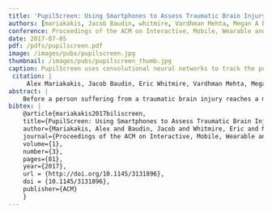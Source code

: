 ```yaml
---
title: 'PupilScreen: Using Smartphones to Assess Traumatic Brain Injury'
authors: [mariakakis, Jacob Baudin, whitmire, Vardhman Mehta, Megan A Banks, Anthony Law, Lynn McGrath, patel]
conference: Proceedings of the ACM on Interactive, Mobile, Wearable and Ubiquitous Technologies (IMWUT), 2017
date: 2017-07-05
pdf: /pdfs/pupilscreen.pdf
image: /images/pubs/pupilscreen.jpg
thumbnail: /images/pubs/pupilscreen_thumb.jpg
caption: PupilScreen uses convolutional neural networks to track the pupillary light reflex (PLR)
 citation: |
     Alex Mariakakis, Jacob Baudin, Eric Whitmire, Vardhman Mehta, Megan A. Banks, Anthony Law, Lynn McGrath, and Shwetak N. Patel. (2017). PupilScreen: Using Smartphones to Assess Traumatic Brain Injury. Proceedings of the ACM on Interactive, Mobile, Wearable and Ubiquitous Technologies, 1(3), 81. DOI: https://doi.org/10.1145/3131896
abstract: |
    Before a person suffering from a traumatic brain injury reaches a medical facility, measuring their pupillary light reflex (PLR) is one of the few quantitative measures a clinician can use to predict their outcome. We propose PupilScreen, a smartphone app and accompanying 3D-printed box that combines the repeatability, accuracy, and precision of a clinical device with the ubiquity and convenience of the penlight test that clinicians regularly use in emergency situations. The PupilScreen app stimulates the patient’s eyes using the smartphone’s flash and records the response using the camera. The PupilScreen box, akin to a head-mounted virtual reality display, controls the eyes’ exposure to light. The recorded video is processed using convolutional neural networks that track the pupil diameter over time, allowing for the derivation of clinically relevant measures. We tested two different network architectures and found that a fully convolutional neural network was able to track pupil diameter with a median error of 0.30 mm. We also conducted a pilot clinical evaluation with six patients who had suffered a TBI and found that clinicians were almost perfect when separating unhealthy pupillary light reflexes from healthy ones using PupilScreen alone.
bibtex: |
    @article{mariakakis2017biliscreen,
    title={PupilScreen: Using Smartphones to Assess Traumatic Brain Injury},
    author={Mariakakis, Alex and Baudin, Jacob and Whitmire, Eric and Mehta, Vardhman and Banks, Megan A and Law, Anthony and McGrath, Lynn and Patel, Shwetak N},
    journal={Proceedings of the ACM on Interactive, Mobile, Wearable and Ubiquitous Technologies},
    volume={1},
    number={3},
    pages={81},
    year={2017},
    url = {http://doi.org/10.1145/3131896},
    doi = {10.1145/3131896},
    publisher={ACM}
    }
---
```

